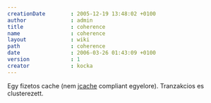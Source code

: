 ```yaml
---
creationDate        : 2005-12-19 13:48:02 +0100 
author              : admin 
title               : coherence 
name                : coherence 
layout              : wiki 
path                : coherence 
date                : 2006-03-26 01:43:09 +0100 
version             : 1 
creator             : kocka 
---
```

Egy fizetos cache (nem [jcache](JCache.html) compliant egyelore). Tranzakcios es clusterezett.

